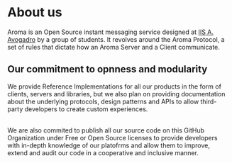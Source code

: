 # About us
Aroma is an Open Source instant messaging service designed at [IIS A. Avogadro](https://www.sito.itisavogadro.org) by a group of students. It revolves around the Aroma Protocol, a set of rules that dictate how an Aroma Server and a Client communicate.

## Our commitment to opnness and modularity
We provide Reference Implementations for all our products in the form of clients, servers and libraries, but we also plan on providing documentation about the underlying protocols, design patterns and APIs to allow third-party developers to create custom experiences. <br><br>

We are also commited to publish all our source code on this GitHub Organization under Free or Open Source licenses to provide developers with in-depth knowledge of our platofrms and allow them to improve, extend and audit our code in a cooperative and inclusive manner.
